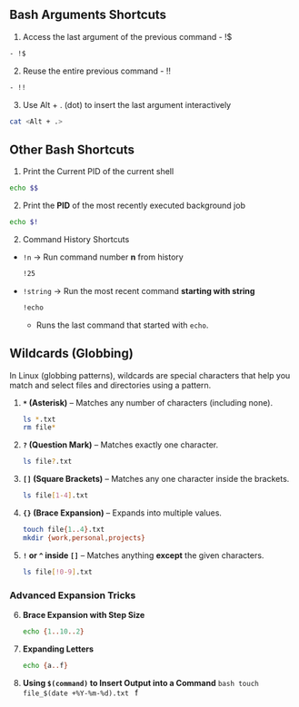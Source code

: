 ## Bash Arguments Shortcuts

1. Access the last argument of the previous command - !$

```bash
- !$
```

2. Reuse the entire previous command - !!

```bash
- !!
```

3. Use Alt + . (dot) to insert the last argument interactively

```bash
cat <Alt + .>
```

## Other Bash Shortcuts

1. Print the Current PID of the current shell

```bash
echo $$
```

2. Print the **PID** of the most recently executed background job

```bash
echo $!
```

2. Command History Shortcuts

- `!n` → Run command number **n** from history

  ```bash
  !25
  ```

- `!string` → Run the most recent command **starting with string**

  ```bash
  !echo
  ```

  - Runs the last command that started with `echo`.

## **Wildcards (Globbing)**

In Linux (globbing patterns), wildcards are special characters that help you match and select files and directories using a pattern.

1. **`*` (Asterisk)** – Matches any number of characters (including none).

   ```bash
   ls *.txt
   rm file*
   ```

2. **`?` (Question Mark)** – Matches exactly one character.

   ```bash
   ls file?.txt
   ```

3. **`[]` (Square Brackets)** – Matches any one character inside the brackets.

   ```bash
   ls file[1-4].txt
   ```

4. **`{}` (Brace Expansion)** – Expands into multiple values.

   ```bash
   touch file{1..4}.txt
   mkdir {work,personal,projects}
   ```

5. **`!` or `^` inside `[]`** – Matches anything **except** the given characters.
   ```bash
   ls file[!0-9].txt
   ```

### **Advanced Expansion Tricks**

6. **Brace Expansion with Step Size**

   ```bash
   echo {1..10..2}
   ```

7. **Expanding Letters**

   ```bash
   echo {a..f}
   ```

8. **Using `$(command)` to Insert Output into a Command**
   `bash
touch file_$(date +%Y-%m-%d).txt
`
   f
